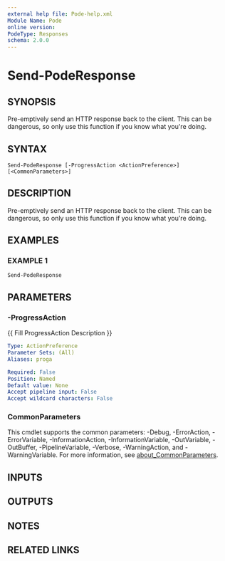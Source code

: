 ```yaml
---
external help file: Pode-help.xml
Module Name: Pode
online version:
PodeType: Responses
schema: 2.0.0
---
```


# Send-PodeResponse

## SYNOPSIS
Pre-emptively send an HTTP response back to the client.
This can be dangerous, so only use this function if you know what you're doing.

## SYNTAX

```
Send-PodeResponse [-ProgressAction <ActionPreference>] [<CommonParameters>]
```

## DESCRIPTION
Pre-emptively send an HTTP response back to the client.
This can be dangerous, so only use this function if you know what you're doing.

## EXAMPLES

### EXAMPLE 1
```
Send-PodeResponse
```

## PARAMETERS

### -ProgressAction
{{ Fill ProgressAction Description }}

```yaml
Type: ActionPreference
Parameter Sets: (All)
Aliases: proga

Required: False
Position: Named
Default value: None
Accept pipeline input: False
Accept wildcard characters: False
```

### CommonParameters
This cmdlet supports the common parameters: -Debug, -ErrorAction, -ErrorVariable, -InformationAction, -InformationVariable, -OutVariable, -OutBuffer, -PipelineVariable, -Verbose, -WarningAction, and -WarningVariable. For more information, see [about_CommonParameters](http://go.microsoft.com/fwlink/?LinkID=113216).

## INPUTS

## OUTPUTS

## NOTES

## RELATED LINKS
